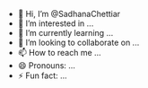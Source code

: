 - 👋 Hi, I’m @SadhanaChettiar
- 👀 I’m interested in ...
- 🌱 I’m currently learning ...
- 💞️ I’m looking to collaborate on ...
- 📫 How to reach me ...
- 😄 Pronouns: ...
- ⚡ Fun fact: ...

<!---
SadhanaChettiar/SadhanaChettiar is a ✨ special ✨ repository because its `README.md` (this file) appears on your GitHub profile.
You can click the Preview link to take a look at your changes.
--->
